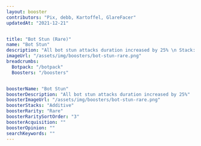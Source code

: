 ```yaml
---
layout: booster
contributors: "Pix, debb, Kartoffel, GlareFacer"
updatedAt: "2021-12-21"


title: "Bot Stun (Rare)"
name: "Bot Stun"
description: "All bot stun attacks duration increased by 25% \n Stack: Additive"
imageUrl: "/assets/img/boosters/bot-stun-rare.png"
breadcrumbs:
  Botpack: "/botpack"
  Boosters: "/boosters"


boosterName: "Bot Stun"
boosterDescription: "All bot stun attacks duration increased by 25%"
boosterImageUrl: "/assets/img/boosters/bot-stun-rare.png"
boosterStacks: "Additive"
boosterRarity: "Rare"
boosterRaritySortOrder: "3"
boosterAcquisition: ""
boosterOpinion: ""
searchKeywords: ""
---
```



